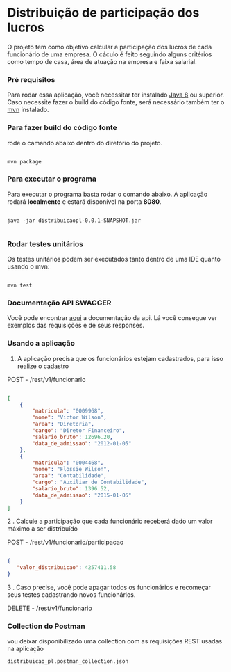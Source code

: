 # Distribuição de participação dos lucros

O projeto tem como objetivo calcular a participação dos lucros de cada funcionário de uma empresa.
O cáculo é feito seguindo alguns critérios como tempo de casa, área de atuação na empresa e faixa salarial.

### Pré requisitos

Para rodar essa aplicação, você necessitar ter instalado [Java 8](https://www.java.com/pt_BR/) ou superior.
Caso necessite fazer o build do código fonte, será necessário também ter o [mvn](https://maven.apache.org/download.cgi) instalado.

### Para fazer build do código fonte

rode o camando abaixo dentro do diretório do projeto.

```

mvn package

```

### Para executar o programa

Para executar o programa basta rodar o comando abaixo. A aplicação rodará **localmente** e estará disponível
na porta **8080**.

```

java -jar distribuicaopl-0.0.1-SNAPSHOT.jar


```

### Rodar testes unitários

Os testes unitários podem ser executados tanto dentro de uma IDE quanto usando 
o mvn:

```

mvn test

```

### Documentação API SWAGGER

Você pode encontrar [aqui](https://app.swaggerhub.com/apis/Junger/distribuicao-lucros/1.0.0#/) 
a documentação da api. Lá você consegue ver exemplos das requisições e de seus responses.

### Usando a aplicação

1. A aplicação precisa que os funcionários estejam cadastrados, para isso realize o cadastro

POST - /rest/v1/funcionario
````json

[
    {
        "matricula": "0009968",
        "nome": "Victor Wilson",
        "area": "Diretoria",
        "cargo": "Diretor Financeiro",
        "salario_bruto": 12696.20,
        "data_de_admissao": "2012-01-05"
    },
    {
        "matricula": "0004468",
        "nome": "Flossie Wilson",
        "area": "Contabilidade",
        "cargo": "Auxiliar de Contabilidade",
        "salario_bruto": 1396.52,
        "data_de_admissao": "2015-01-05"
    }
]

````

 2 . Calcule a participação que cada funcionário receberá
 dado um valor máximo a ser distribuído
 
 POST - /rest/v1/funcionario/participacao
 
 ````json

{
	"valor_distribuicao": 4257411.58
}

````

3 . Caso precise, você pode apagar todos os funcionários e recomeçar seus testes cadastrando novos funcionários.

DELETE - /rest/v1/funcionario

### Collection do Postman

vou deixar disponibilizado uma collection com as requisições REST usadas na aplicação

````
distribuicao_pl.postman_collection.json
````




